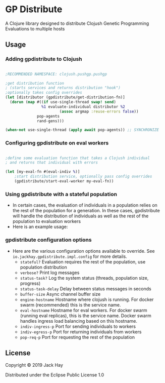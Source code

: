 # GP Distribute

A Clojure library designed to distribute Clojush Genetic Programming Evaluations to multiple hosts

## Usage

### Adding gpdistribute to Clojush
```clojure

;RECOMMENDED NAMESPACE: clojush.pushgp.pushgp

;get distribution function
; (starts services and returns distribution "hook")
;optionally takes config overrides
(let [distributor (gpdistribute/get-distribution-fn)]
  (dorun (map #((if use-single-thread swap! send)
                %1 evaluate-individual distributor %2
                        (assoc argmap :reuse-errors false))
              pop-agents
              rand-gens)))

(when-not use-single-thread (apply await pop-agents)) ;; SYNCHRONIZE

```

### Configuring gpdistribute on eval workers
```clojure

;define some evaluation function that takes a Clojush individual
; and returns that individual with errors

(let [my-eval-fn #(eval-indiv %)]
    ;start distribution service, optionally pass config overrides
    (gpdistribute/start-eval-worker my-eval-fn))
```

### Using gpdistribute with a stateful population
- In certain cases, the evaluation of individuals in a population relies on the rest of the population for a generation. In these cases, gpdistribute will handle the distribution of individuals as well as the rest of the population to evaluation workers
- Here is an example usage:

### gpdistribute configuration options
- Here are the various configuration options available to override.  See `io.jackhay.gpdistribute.impl.config` for more details.
  - `stateful?` Evaluation requires the rest of the population, use population distribution
  - `verbose?`  Print log messages
  - `status-task?`  Log the system status (threads, population size, progress)
  - `status-task-delay` Delay between status messages in seconds
  - `buffer-size` Async channel buffer size
  - `engine-hostname` Hostname where clojush is running.  For docker swarm (recommended) this is the service name.
  - `eval-hostname` Hostname for eval workers. For docker swarm (running eval replicas), this is the service name.  Docker swarm handles ingress load balancing based on this hostname.
  - `indiv-ingress-p` Port for sending individuals to workers
  - `indiv-egress-p`  Port for returning individuals from workers
  - `pop-req-p` Port for requesting the rest of the population

## License

Copyright © 2019 Jack Hay

Distributed under the Eclipse Public License 1.0
